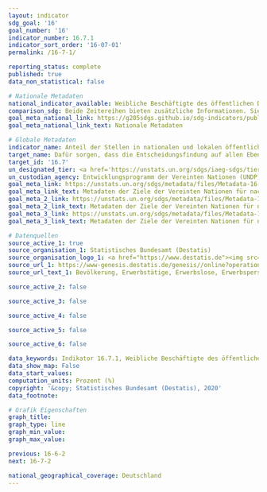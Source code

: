 ```yaml
---
layout: indicator
sdg_goal: '16'
goal_number: '16'
indicator_number: 16.7.1
indicator_sort_order: '16-07-01'
permalink: /16-7-1/

reporting_status: complete
published: true
data_non_statistical: false

# Nationale Metadaten
national_indicator_available: Weibliche Beschäftigte des öffentlichen Dienstes <br> Weibliche Erwerbstätige insgesamt
comparison_sdg: Beide Zeitereihen bieten zusätzliche Informationen. Sie weichen von der geforderten Ausweisung von Anteilen der Frauen in ausgewählten Bereichen des öffentlichen Sektors ab.
goal_meta_national_link: https://g205sdgs.github.io/sdg-indicators/public/MetaDe/16.7.1.pdf
goal_meta_national_link_text: Nationale Metadaten

# Globale Metadaten
indicator_name: Anteil der Stellen in nationalen und lokalen öffentlichen Institutionen, einschließlich (a) Gesetzgebungsorganen, (b) des öffentlichen Dienstes und (c) Rechtsprechungsorganen, im Vergleich zur nationalen Stellenverteilung, nach Geschlecht, Alter, Menschen mit Behinderungen und Bevölkerungsgruppen
target_name: Dafür sorgen, dass die Entscheidungsfindung auf allen Ebenen bedarfsorientiert, inklusiv, partizipatorisch und repräsentativ ist
target_id: '16.7'
un_designated_tier: <a href='https://unstats.un.org/sdgs/iaeg-sdgs/tier-classification/' title='Klicken Sie hier um weitere Informationen zur UN-Tier-Klassifikation zu erhalten.'>Tier II</a>
un_custodian_agency: Entwicklungsprogramm der Vereinten Nationen (UNDP)<br>Inter-Parliamentary Union (IPU)
goal_meta_link: https://unstats.un.org/sdgs/metadata/files/Metadata-16-07-01a.pdf
goal_meta_link_text: Metadaten der Ziele der Vereinten Nationen für nachhaltige Entwicklung (16.7.1 (a))
goal_meta_2_link: https://unstats.un.org/sdgs/metadata/files/Metadata-16-07-01b.pdf
goal_meta_2_link_text: Metadaten der Ziele der Vereinten Nationen für nachhaltige Entwicklung (16.7.1 (b))
goal_meta_3_link: https://unstats.un.org/sdgs/metadata/files/Metadata-16-07-01c.pdf
goal_meta_3_link_text: Metadaten der Ziele der Vereinten Nationen für nachhaltige Entwicklung (16.7.1 (c))

# Datenquellen
source_active_1: true
source_organisation_1: Statistisches Bundesamt (Destatis)
source_organisation_logo_1: <a href="https://www.destatis.de"><img src="https://g205sdgs.github.io/sdg-indicators/public/OrgImgDe/destatis.png" alt="Logo destatis" style="height:60px; width:148px"/></a>
source_url_1: https://www-genesis.destatis.de/genesis//online?operation=table&code=12211-0001&bypass=true&language=de
source_url_text_1: Bevölkerung, Erwerbstätige, Erwerbslose, Erwerbspersonen, Nichterwerbspersonen (jeweils im Alter von 15 bis unter 65 Jahren) – GENESIS online 12211-0001

source_active_2: false

source_active_3: false

source_active_4: false

source_active_5: false

source_active_6: false

data_keywords: Indikator 16.7.1, Weibliche Beschäftigte des öffentlichen Dienstes, Weibliche Erwerbstätige insgesamt, Entwicklungsprogramm der Vereinten Nationen (UNDP)
data_show_map: False
data_start_values: 
computation_units: Prozent (%)
copyright: '&copy; Statistisches Bundesamt (Destatis), 2020'
data_footnote: 

# Grafik Eigenschaften
graph_title: 
graph_type: line
graph_min_value: 
graph_max_value: 

previous: 16-6-2
next: 16-7-2

national_geographical_coverage: Deutschland
---
```


<span></span>